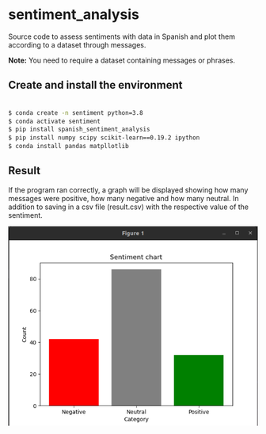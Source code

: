 # sentiment_analysis
Source code to assess sentiments with data in Spanish and plot them according to a dataset through messages.

**Note:** You need to require a dataset containing messages or phrases.

## Create and install the environment

``` bash

$ conda create -n sentiment python=3.8
$ conda activate sentiment
$ pip install spanish_sentiment_analysis
$ pip install numpy scipy scikit-learn==0.19.2 ipython
$ conda install pandas matpllotlib
```
## Result
If the program ran correctly, a graph will be displayed showing how many messages were positive, how many negative and how many neutral. In addition to saving in a csv file (result.csv) with the respective value of the sentiment.

![image](https://github.com/jeanaray13/sentiment_analysis/blob/main/Bar%20chart%20result.png)
